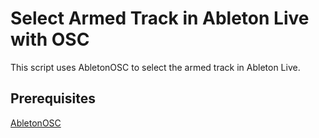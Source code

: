 # Select Armed Track in Ableton Live with OSC

This script uses AbletonOSC to select the armed track in Ableton Live.

## Prerequisites

[AbletonOSC](https://github.com/ideoforms/AbletonOSC)
